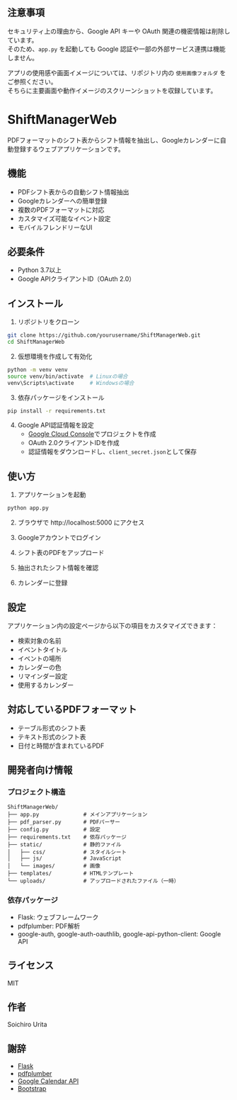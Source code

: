 ## 注意事項

セキュリティ上の理由から、Google API キーや OAuth 関連の機密情報は削除しています。  
そのため、`app.py` を起動しても Google 認証や一部の外部サービス連携は機能しません。

アプリの使用感や画面イメージについては、リポジトリ内の `使用画像フォルダ` をご参照ください。  
そちらに主要画面や動作イメージのスクリーンショットを収録しています。

# ShiftManagerWeb

PDFフォーマットのシフト表からシフト情報を抽出し、Googleカレンダーに自動登録するウェブアプリケーションです。

## 機能

- PDFシフト表からの自動シフト情報抽出
- Googleカレンダーへの簡単登録
- 複数のPDFフォーマットに対応
- カスタマイズ可能なイベント設定
- モバイルフレンドリーなUI

## 必要条件

- Python 3.7以上
- Google APIクライアントID（OAuth 2.0）

## インストール

1. リポジトリをクローン
```bash
git clone https://github.com/yourusername/ShiftManagerWeb.git
cd ShiftManagerWeb
```

2. 仮想環境を作成して有効化
```bash
python -m venv venv
source venv/bin/activate  # Linuxの場合
venv\Scripts\activate     # Windowsの場合
```

3. 依存パッケージをインストール
```bash
pip install -r requirements.txt
```

4. Google API認証情報を設定
   - [Google Cloud Console](https://console.cloud.google.com/)でプロジェクトを作成
   - OAuth 2.0クライアントIDを作成
   - 認証情報をダウンロードし、`client_secret.json`として保存

## 使い方

1. アプリケーションを起動
```bash
python app.py
```

2. ブラウザで http://localhost:5000 にアクセス

3. Googleアカウントでログイン

4. シフト表のPDFをアップロード

5. 抽出されたシフト情報を確認

6. カレンダーに登録

## 設定

アプリケーション内の設定ページから以下の項目をカスタマイズできます：

- 検索対象の名前
- イベントタイトル
- イベントの場所
- カレンダーの色
- リマインダー設定
- 使用するカレンダー

## 対応しているPDFフォーマット

- テーブル形式のシフト表
- テキスト形式のシフト表
- 日付と時間が含まれているPDF

## 開発者向け情報

### プロジェクト構造

```
ShiftManagerWeb/
├── app.py              # メインアプリケーション
├── pdf_parser.py       # PDFパーサー
├── config.py           # 設定
├── requirements.txt    # 依存パッケージ
├── static/             # 静的ファイル
│   ├── css/            # スタイルシート
│   ├── js/             # JavaScript
│   └── images/         # 画像
├── templates/          # HTMLテンプレート
└── uploads/            # アップロードされたファイル（一時）
```

### 依存パッケージ

- Flask: ウェブフレームワーク
- pdfplumber: PDF解析
- google-auth, google-auth-oauthlib, google-api-python-client: Google API

## ライセンス

MIT

## 作者

Soichiro Urita

## 謝辞

- [Flask](https://flask.palletsprojects.com/)
- [pdfplumber](https://github.com/jsvine/pdfplumber)
- [Google Calendar API](https://developers.google.com/calendar)
- [Bootstrap](https://getbootstrap.com/) 
